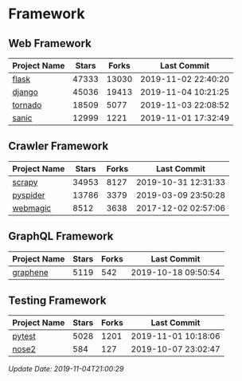 # Framework

## Web Framework

| Project Name | Stars | Forks | Last Commit |
| ------------ | ----- | ----- | ----------- |
| [flask](https://github.com/pallets/flask) | 47333 | 13030 | 2019-11-02 22:40:20 |
| [django](https://github.com/django/django) | 45036 | 19413 | 2019-11-04 10:21:25 |
| [tornado](https://github.com/tornadoweb/tornado) | 18509 | 5077 | 2019-11-03 22:08:52 |
| [sanic](https://github.com/huge-success/sanic) | 12999 | 1221 | 2019-11-01 17:32:49 |

## Crawler Framework

| Project Name | Stars | Forks | Last Commit |
| ------------ | ----- | ----- | ----------- |
| [scrapy](https://github.com/scrapy/scrapy) | 34953 | 8127 | 2019-10-31 12:31:33 |
| [pyspider](https://github.com/binux/pyspider) | 13786 | 3379 | 2019-03-09 23:50:28 |
| [webmagic](https://github.com/code4craft/webmagic) | 8512 | 3638 | 2017-12-02 02:57:06 |

## GraphQL Framework

| Project Name | Stars | Forks | Last Commit |
| ------------ | ----- | ----- | ----------- |
| [graphene](https://github.com/graphql-python/graphene) | 5119 | 542 | 2019-10-18 09:50:54 |

## Testing Framework

| Project Name | Stars | Forks | Last Commit |
| ------------ | ----- | ----- | ----------- |
| [pytest](https://github.com/pytest-dev/pytest) | 5028 | 1201 | 2019-11-01 10:18:06 |
| [nose2](https://github.com/nose-devs/nose2) | 584 | 127 | 2019-10-07 23:02:47 |

*Update Date: 2019-11-04T21:00:29*